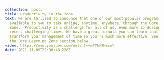 ```yaml
---
collection: posts
title: Productivity in the Zone
text: We are thrilled to announce that one of our most popular programs is now
  available to you to take online, anytime, anywhere, through the Core Learning
  Zone.  Productivity is a challenge for all of us, even more so during these
  recent challenging times. We have a great formula you can learn that will
  transform your management of time so you're much more effective. See more in
  the Core Learning Zone section below.
video: https://www.youtube.com/watch?v=mF7bkHHezoY
date: 2021-11-09T22:30:48.228Z
---
```

